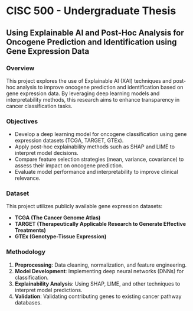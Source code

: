 # CISC 500 - Undergraduate Thesis

## Using Explainable AI and Post-Hoc Analysis for Oncogene Prediction and Identification using Gene Expression Data

### Overview
This project explores the use of Explainable AI (XAI) techniques and post-hoc analysis to improve oncogene prediction and identification based on gene expression data. By leveraging deep learning models and interpretability methods, this research aims to enhance transparency in cancer classification tasks.

### Objectives
- Develop a deep learning model for oncogene classification using gene expression datasets (TCGA, TARGET, GTEx).
- Apply post-hoc explainability methods such as SHAP and LIME to interpret model decisions.
- Compare feature selection strategies (mean, variance, covariance) to assess their impact on oncogene prediction.
- Evaluate model performance and interpretability to improve clinical relevance.

### Dataset
This project utilizes publicly available gene expression datasets:
- **TCGA (The Cancer Genome Atlas)**
- **TARGET (Therapeutically Applicable Research to Generate Effective Treatments)**
- **GTEx (Genotype-Tissue Expression)**

### Methodology
1. **Preprocessing**: Data cleaning, normalization, and feature engineering.
2. **Model Development**: Implementing deep neural networks (DNNs) for classification.
3. **Explainability Analysis**: Using SHAP, LIME, and other techniques to interpret model predictions.
4. **Validation**: Validating contributing genes to existing cancer pathway databases.                                       
